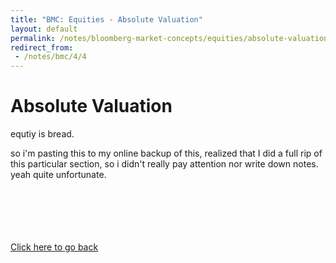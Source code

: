 ```yaml
---
title: "BMC: Equities - Absolute Valuation"
layout: default
permalink: /notes/bloomberg-market-concepts/equities/absolute-valuation
redirect_from:
 - /notes/bmc/4/4
---
```


# Absolute Valuation
equtiy is bread. 

so i'm pasting this to my online backup of this, realized that I did a full rip of this particular section, so i didn't really pay attention nor write down notes. yeah quite unfortunate. 

<br><br><br><br><br>
[Click here to go back](..)